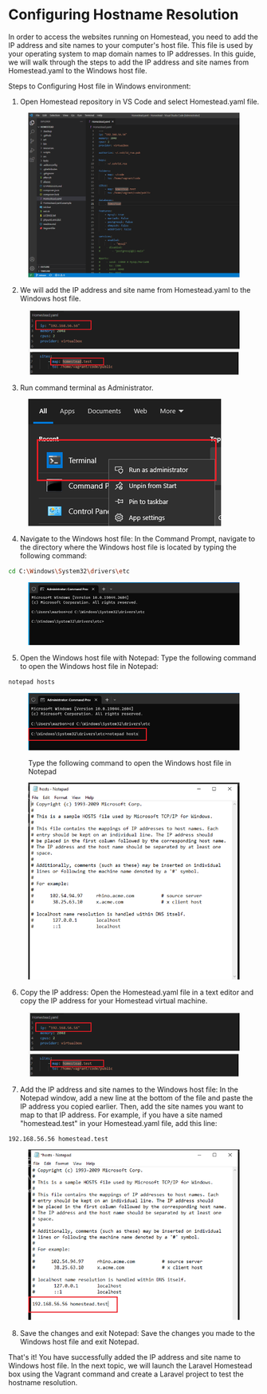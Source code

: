 # Configuring Hostname Resolution

In order to access the websites running on Homestead, you need to add the IP address and site names to your computer's host file. This file is used by your operating system to map domain names to IP addresses. In this guide, we will walk through the steps to add the IP address and site names from Homestead.yaml to the Windows host file.

Steps to Configuring Host file in Windows environment:

1. Open Homestead repository in VS Code and select Homestead.yaml file.

<figure><img src="../.gitbook/assets/image (22).png" alt=""><figcaption></figcaption></figure>

2. We will add the IP address and site name from Homestead.yaml to the Windows host file.

<figure><img src="../.gitbook/assets/image (9) (3).png" alt=""><figcaption></figcaption></figure>

3. Run command terminal as Administrator.

<figure><img src="../.gitbook/assets/image (13).png" alt=""><figcaption></figcaption></figure>

4. Navigate to the Windows host file: In the Command Prompt, navigate to the directory where the Windows host file is located by typing the following command:

```bash
cd C:\Windows\System32\drivers\etc
```

<figure><img src="../.gitbook/assets/image (1) (1).png" alt=""><figcaption></figcaption></figure>

5. Open the Windows host file with Notepad: Type the following command to open the Windows host file in Notepad:

```powershell
notepad hosts
```

<figure><img src="../.gitbook/assets/image (4) (4).png" alt=""><figcaption><p>Type the following command to open the Windows host file in Notepad</p></figcaption></figure>

<figure><img src="../.gitbook/assets/image (23).png" alt=""><figcaption></figcaption></figure>

6. Copy the IP address: Open the Homestead.yaml file in a text editor and copy the IP address for your Homestead virtual machine.

<figure><img src="../.gitbook/assets/image (36).png" alt=""><figcaption></figcaption></figure>

7. Add the IP address and site names to the Windows host file: In the Notepad window, add a new line at the bottom of the file and paste the IP address you copied earlier. Then, add the site names you want to map to that IP address. For example, if you have a site named "homestead.test" in your Homestead.yaml file, add this line:

```
192.168.56.56 homestead.test
```

<figure><img src="../.gitbook/assets/image (2) (1) (2).png" alt=""><figcaption></figcaption></figure>

8. Save the changes and exit Notepad: Save the changes you made to the Windows host file and exit Notepad.

That's it! You have successfully added the IP address and site name to Windows host file. In the next topic, we will launch the Laravel Homestead box using the Vagrant command and create a Laravel project to test the hostname resolution.
